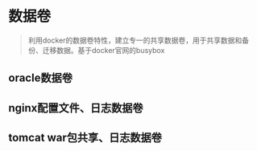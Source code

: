 # 数据卷
> 利用docker的数据卷特性，建立专一的共享数据卷，用于共享数据和备份、迁移数据。基于docker官网的busybox  

## oracle数据卷  

## nginx配置文件、日志数据卷  

## tomcat war包共享、日志数据卷  
